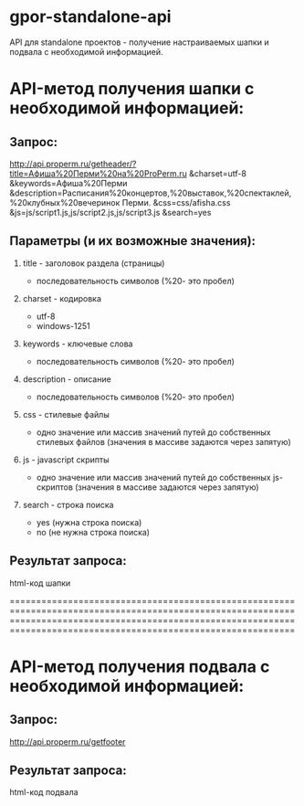 gpor-standalone-api
===================

API для standalone проектов - получение настраиваемых шапки и подвала с необходимой информацией.


API-метод получения шапки с необходимой информацией:
======================================================

Запрос: 
-------
http://api.properm.ru/getheader/?title=Афиша%20Перми%20на%20ProPerm.ru
										&charset=utf-8
										&keywords=Афиша%20Перми
										&description=Расписания%20концертов,%20выставок,%20спектаклей,%20клубных%20вечеринок Перми.
										&css=css/afisha.css
										&js=js/script1.js,js/script2.js,js/script3.js
										&search=yes

										
Параметры (и их возможные значения):
------------------------------------

1. title - заголовок раздела (страницы)
   - последовательность символов (%20- это пробел)
   
2. charset - кодировка
   - utf-8
   - windows-1251
   
3. keywords - ключевые слова
   - последовательность символов (%20- это пробел)
   
4. description - описание
   - последовательность символов (%20- это пробел)
   
5. css - стилевые файлы
   - одно значение или массив значений путей до собственных стилевых файлов (значения в массиве задаются через запятую)
   
6. js - javascript скрипты
   - одно значение или массив значений путей до собственных js-скриптов (значения в массиве задаются через запятую)
   
7. search - строка поиска
   - yes (нужна строка поиска)
   - no (не нужна строка поиска)

   
Результат запроса:
------------------
html-код шапки

========================================================================================================================================================================================================================


API-метод получения подвала с необходимой информацией:
======================================================
Запрос: 
-------
http://api.properm.ru/getfooter


Результат запроса:
-----------------
html-код подвала